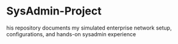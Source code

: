 # SysAdmin-Project
his repository documents my simulated enterprise network setup, configurations, and hands-on sysadmin experience
